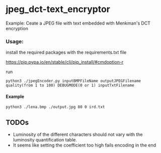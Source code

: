 # jpeg_dct-text_encryptor 

Example:
Ceate a JPEG file with text embedded with Menkman's DCT encryption 

### **Usage:**

install the required packages with the requirements.txt file

https://pip.pypa.io/en/stable/cli/pip_install/#cmdoption-r

run 

`python3 ./jpegEncoder.py inputBMPFileName outputJPEGFilename quality(from 1 to 100) DEBUGMODE(0 or 1) inputTxtFilename`


#### Example

`python3 ./lena.bmp ./output.jpg 80 0 ird.txt`

## TODOs

- Luminosity of the different characters should not vary with the luminosity quantification table.
- It seems like setting the coefficient too high fails encoding in the end

